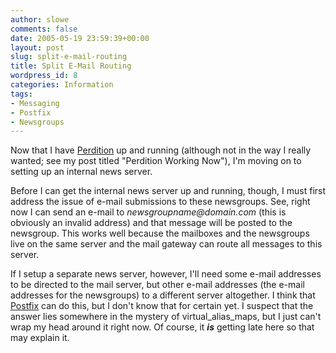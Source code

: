 ```yaml
---
author: slowe
comments: false
date: 2005-05-19 23:59:39+00:00
layout: post
slug: split-e-mail-routing
title: Split E-Mail Routing
wordpress_id: 8
categories: Information
tags:
- Messaging
- Postfix
- Newsgroups
---
```


Now that I have [Perdition](http://www.vergenet.net/linux/perdition/) up and running (although not in the way I really wanted; see my post titled "Perdition Working Now"), I'm moving on to setting up an internal news server.

Before I can get the internal news server up and running, though, I must first address the issue of e-mail submissions to these newsgroups. See, right now I can send an e-mail to _newsgroupname@domain.com_ (this is obviously an invalid address) and that message will be posted to the newsgroup. This works well because the mailboxes and the newsgroups live on the same server and the mail gateway can route all messages to this server.

If I setup a separate news server, however, I'll need some e-mail addresses to be directed to the mail server, but other e-mail addresses (the e-mail addresses for the newsgroups) to a different server altogether. I think that [Postfix](http://www.postfix.org/) can do this, but I don't know that for certain yet. I suspect that the answer lies somewhere in the mystery of virtual_alias_maps, but I just can't wrap my head around it right now. Of course, it _**is**_ getting late here so that may explain it.
